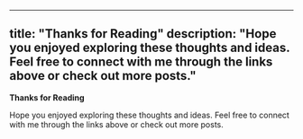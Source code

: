 
---
title: "Thanks for Reading"
description: "Hope you enjoyed exploring these thoughts and ideas. Feel free to connect with me through the links above or check out more posts."
---
**Thanks for Reading**


Hope you enjoyed exploring these thoughts and ideas. Feel free to connect with me through the links above or check out more posts.
